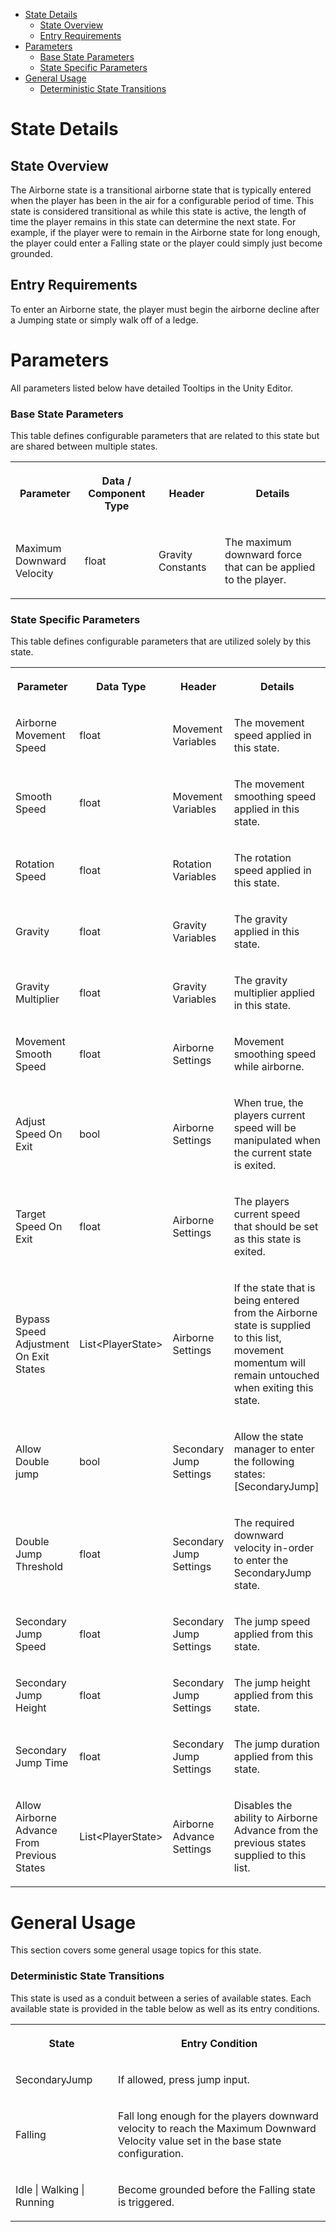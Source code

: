 *   [State Details](#AirborneState-StateDetails)
    *   [State Overview](#AirborneState-StateOverview)
    *   [Entry Requirements](#AirborneState-EntryRequirements)
*   [Parameters](#AirborneState-Parameters)
    *   [Base State Parameters](#AirborneState-BaseStateParameters)
    *   [State Specific Parameters](#AirborneState-StateSpecificParameters)
*   [General Usage](#AirborneState-GeneralUsage)
    *   [Deterministic State Transitions](#AirborneState-DeterministicStateTransitions)

State Details
=============

State Overview
--------------

The Airborne state is a transitional airborne state that is typically entered when the player has been in the air for a configurable period of time. This state is considered transitional as while this state is active, the length of time the player remains in this state can determine the next state. For example, if the player were to remain in the Airborne state for long enough, the player could enter a Falling state or the player could simply just become grounded.

Entry Requirements
------------------

To enter an Airborne state, the player must begin the airborne decline after a Jumping state or simply walk off of a ledge.

Parameters
==========

All parameters listed below have detailed Tooltips in the Unity Editor.

### Base State Parameters

This table defines configurable parameters that are related to this state but are shared between multiple states.

<table data-table-width="1382" data-layout="default" data-local-id="91bc1842-2562-4fbe-9df1-a0d91a60282b" class="confluenceTable"><colgroup><col style="width: 219.0px;"><col style="width: 202.0px;"><col style="width: 214.0px;"><col style="width: 747.0px;"></colgroup><tbody><tr><th class="confluenceTh"><p><strong>Parameter</strong></p></th><th class="confluenceTh"><p><strong>Data / Component Type</strong></p></th><th class="confluenceTh"><p><strong>Header</strong></p></th><th class="confluenceTh"><p><strong>Details</strong></p></th></tr><tr><td class="confluenceTd"><p>Maximum Downward Velocity</p></td><td class="confluenceTd"><p>float</p></td><td class="confluenceTd"><p>Gravity Constants</p></td><td class="confluenceTd"><p>The maximum downward force that can be applied to the player.</p></td></tr></tbody></table>

### State Specific Parameters

This table defines configurable parameters that are utilized solely by this state.

<table data-table-width="1382" data-layout="default" data-local-id="42844ded-fd04-45a2-9151-655070fb6892" class="confluenceTable"><colgroup><col style="width: 220.0px;"><col style="width: 144.0px;"><col style="width: 200.0px;"><col style="width: 818.0px;"></colgroup><tbody><tr><th class="confluenceTh"><p><strong>Parameter</strong></p></th><th class="confluenceTh"><p><strong>Data Type</strong></p></th><th class="confluenceTh"><p><strong>Header</strong></p></th><th class="confluenceTh"><p><strong>Details</strong></p></th></tr><tr><td class="confluenceTd"><p>Airborne Movement Speed</p></td><td class="confluenceTd"><p>float</p></td><td class="confluenceTd"><p>Movement Variables</p></td><td class="confluenceTd"><p>The movement speed applied in this state.</p></td></tr><tr><td class="confluenceTd"><p>Smooth Speed</p></td><td class="confluenceTd"><p>float</p></td><td class="confluenceTd"><p>Movement Variables</p></td><td class="confluenceTd"><p>The movement smoothing speed applied in this state.</p></td></tr><tr><td class="confluenceTd"><p>Rotation Speed</p></td><td class="confluenceTd"><p>float</p></td><td class="confluenceTd"><p>Rotation Variables</p></td><td class="confluenceTd"><p>The rotation speed applied in this state.</p></td></tr><tr><td class="confluenceTd"><p>Gravity</p></td><td class="confluenceTd"><p>float</p></td><td class="confluenceTd"><p>Gravity Variables</p></td><td class="confluenceTd"><p>The gravity applied in this state.</p></td></tr><tr><td class="confluenceTd"><p>Gravity Multiplier</p></td><td class="confluenceTd"><p>float</p></td><td class="confluenceTd"><p>Gravity Variables</p></td><td class="confluenceTd"><p>The gravity multiplier applied in this state.</p></td></tr><tr><td class="confluenceTd"><p>Movement Smooth Speed</p></td><td class="confluenceTd"><p>float</p></td><td class="confluenceTd"><p>Airborne Settings</p></td><td class="confluenceTd"><p>Movement smoothing speed while airborne.</p></td></tr><tr><td class="confluenceTd"><p>Adjust Speed On Exit</p></td><td class="confluenceTd"><p>bool</p></td><td class="confluenceTd"><p>Airborne Settings</p></td><td class="confluenceTd"><p>When true, the players current speed will be manipulated when the current state is exited.</p></td></tr><tr><td class="confluenceTd"><p>Target Speed On Exit</p></td><td class="confluenceTd"><p>float</p></td><td class="confluenceTd"><p>Airborne Settings</p></td><td class="confluenceTd"><p>The players current speed that should be set as this state is exited.</p></td></tr><tr><td class="confluenceTd"><p>Bypass Speed Adjustment On Exit States</p></td><td class="confluenceTd"><p>List&lt;PlayerState&gt;</p></td><td class="confluenceTd"><p>Airborne Settings</p></td><td class="confluenceTd"><p>If the state that is being entered from the Airborne state is supplied to this list, movement momentum will remain untouched when exiting this state.</p></td></tr><tr><td class="confluenceTd"><p>Allow Double jump</p></td><td class="confluenceTd"><p>bool</p></td><td class="confluenceTd"><p>Secondary Jump Settings</p></td><td class="confluenceTd"><p>Allow the state manager to enter the following states: [SecondaryJump]</p></td></tr><tr><td class="confluenceTd"><p>Double Jump Threshold</p></td><td class="confluenceTd"><p>float</p></td><td class="confluenceTd"><p>Secondary Jump Settings</p></td><td class="confluenceTd"><p>The required downward velocity in-order to enter the SecondaryJump state.</p></td></tr><tr><td class="confluenceTd"><p>Secondary Jump Speed</p></td><td class="confluenceTd"><p>float</p></td><td class="confluenceTd"><p>Secondary Jump Settings</p></td><td class="confluenceTd"><p>The jump speed applied from this state.</p></td></tr><tr><td class="confluenceTd"><p>Secondary Jump Height</p></td><td class="confluenceTd"><p>float</p></td><td class="confluenceTd"><p>Secondary Jump Settings</p></td><td class="confluenceTd"><p>The jump height applied from this state.</p></td></tr><tr><td class="confluenceTd"><p>Secondary Jump Time</p></td><td class="confluenceTd"><p>float</p></td><td class="confluenceTd"><p>Secondary Jump Settings</p></td><td class="confluenceTd"><p>The jump duration applied from this state.</p></td></tr><tr><td class="confluenceTd"><p>Allow Airborne Advance From Previous States</p></td><td class="confluenceTd"><p>List&lt;PlayerState&gt;</p></td><td class="confluenceTd"><p>Airborne Advance Settings</p></td><td class="confluenceTd"><p>Disables the ability to Airborne Advance from the previous states supplied to this list.</p></td></tr></tbody></table>

General Usage
=============

This section covers some general usage topics for this state.

### Deterministic State Transitions

This state is used as a conduit between a series of available states. Each available state is provided in the table below as well as its entry conditions.

<table data-table-width="760" data-layout="default" data-local-id="5fbb2fba-8a42-407d-bb0f-d9dba059f435" class="confluenceTable"><colgroup><col style="width: 190.0px;"><col style="width: 568.0px;"></colgroup><tbody><tr><th class="confluenceTh"><p><strong>State</strong></p></th><th class="confluenceTh"><p><strong>Entry Condition</strong></p></th></tr><tr><td class="confluenceTd"><p>SecondaryJump</p></td><td class="confluenceTd"><p>If allowed, press jump input.</p></td></tr><tr><td class="confluenceTd"><p>Falling</p></td><td class="confluenceTd"><p>Fall long enough for the players downward velocity to reach the Maximum Downward Velocity value set in the base state configuration.</p></td></tr><tr><td class="confluenceTd"><p>Idle | Walking | Running</p></td><td class="confluenceTd"><p>Become grounded before the Falling state is triggered.</p></td></tr></tbody></table>